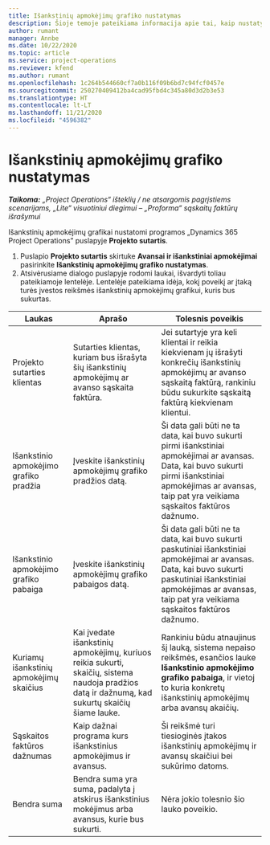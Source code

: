 ```yaml
---
title: Išankstinių apmokėjimų grafiko nustatymas
description: Šioje temoje pateikiama informacija apie tai, kaip nustatyti išankstinių apmokėjimų grafiką programoje „Project Operations”.
author: rumant
manager: Annbe
ms.date: 10/22/2020
ms.topic: article
ms.service: project-operations
ms.reviewer: kfend
ms.author: rumant
ms.openlocfilehash: 1c264b544660cf7a0b116f09b6bd7c94fcf0457e
ms.sourcegitcommit: 250270409412ba4cad95fbd4c345a80d3d2b3e53
ms.translationtype: HT
ms.contentlocale: lt-LT
ms.lasthandoff: 11/21/2020
ms.locfileid: "4596382"
---
```

# <a name="set-up-a-retainer-schedule"></a>Išankstinių apmokėjimų grafiko nustatymas

_**Taikoma:** „Project Operations“ išteklių / ne atsargomis pagrįstiems scenarijams, „Lite“ visuotiniui diegimui – „Proforma“ sąskaitų faktūrų išrašymui_

Išankstinių apmokėjimų grafikai nustatomi programos „Dynamics 365 Project Operations” puslapyje **Projekto sutartis**.

1. Puslapio **Projekto sutartis** skirtuke **Avansai ir išankstiniai apmokėjimai** pasirinkite **Išankstinių apmokėjimų grafiko nustatymas**.
2. Atsivėrusiame dialogo puslapyje rodomi laukai, išvardyti toliau pateikiamoje lentelėje. Lentelėje pateikiama idėja, kokį poveikį ar įtaką turės įvestos reikšmės išankstinių apmokėjimų grafikui, kuris bus sukurtas.

| Laukas | Aprašo | Tolesnis poveikis |
| --- | --- | --- |
| Projekto sutarties klientas | Sutarties klientas, kuriam bus išrašyta šių išankstinių apmokėjimų ar avanso sąskaita faktūra. | Jei sutartyje yra keli klientai ir reikia kiekvienam jų išrašyti konkrečių išankstinių apmokėjimų ar avanso sąskaitą faktūrą, rankiniu būdu sukurkite sąskaitą faktūrą kiekvienam klientui. |
| Išankstinio apmokėjimo grafiko pradžia | Įveskite išankstinių apmokėjimų grafiko pradžios datą. | Ši data gali būti ne ta data, kai buvo sukurti pirmi išankstiniai apmokėjimai ar avansas. Data, kai buvo sukurti pirmi išankstiniai apmokėjimas ar avansas, taip pat yra veikiama sąskaitos faktūros dažnumo. |
| Išankstinio apmokėjimo grafiko pabaiga | Įveskite išankstinių apmokėjimų grafiko pabaigos datą. | Ši data gali būti ne ta data, kai buvo sukurti paskutiniai išankstiniai apmokėjimai ar avansas. Data, kai buvo sukurti paskutiniai išankstiniai apmokėjimas ar avansas, taip pat yra veikiama sąskaitos faktūros dažnumo. |
| Kuriamų išankstinių apmokėjimų skaičius | Kai įvedate išankstinių apmokėjimų, kuriuos reikia sukurti, skaičių, sistema naudoja pradžios datą ir dažnumą, kad sukurtų skaičių šiame lauke. | Rankiniu būdu atnaujinus šį lauką, sistema nepaiso reikšmės, esančios lauke **Išankstinio apmokėjimo grafiko pabaiga**, ir vietoj to kuria konkretų išankstinių apmokėjimų arba avansų akaičių. |
| Sąskaitos faktūros dažnumas | Kaip dažnai programa kurs išankstinius apmokėjimus ir avansus. | Ši reikšmė turi tiesioginės įtakos išankstinių apmokėjimų ir avansų skaičiui bei sukūrimo datoms. |
| Bendra suma | Bendra suma yra suma, padalyta į atskirus išankstinius mokėjimus arba avansus, kurie bus sukurti. | Nėra jokio tolesnio šio lauko poveikio. |

